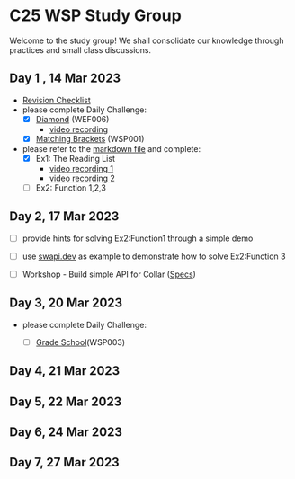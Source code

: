 # C25 WSP Study Group

Welcome to the study group! We shall consolidate our knowledge through practices and small class discussions.

## Day 1 , 14 Mar 2023

- [Revision Checklist](https://youtu.be/uXGXqf36J1Q)
- please complete Daily Challenge:
	- [x] [Diamond](https://exercism.org/tracks/javascript/exercises/diamond) (WEF006)
		- [video recording](https://youtu.be/cQm4EPmBmuA)
	- [x] [Matching Brackets](https://exercism.org/tracks/typescript/exercises/matching-brackets) (WSP001)

 - please refer to the [markdown file](https://github.com/adams-tecky/c25-wsp-study-group/blob/main/Exercise.md) and complete:
	 - [x] Ex1: The Reading List
		 - [video recording 1](https://youtu.be/EaCQBMnN36g)
		 - [video recording 2](https://youtu.be/yM2j8cddREo)
	 - [ ] Ex2: Function 1,2,3 

## Day 2, 17 Mar 2023
 - [ ] provide hints for solving Ex2:Function1 through a simple demo
 - [ ] use [swapi.dev](swapi.dev) as example to demonstrate how to solve Ex2:Function 3
 - [ ] Workshop - Build simple API for Collar ([Specs](https://github.com/adams-tecky/c25-wsp-study-group/blob/main/day2/collar-api-spec.md))


## Day 3, 20 Mar 2023
- please complete Daily Challenge:
	- [ ] [Grade School](https://exercism.org/tracks/typescript/exercises/grade-school)(WSP003)


## Day 4, 21 Mar 2023


## Day 5, 22 Mar 2023

## Day 6, 24 Mar 2023

## Day 7, 27 Mar 2023
